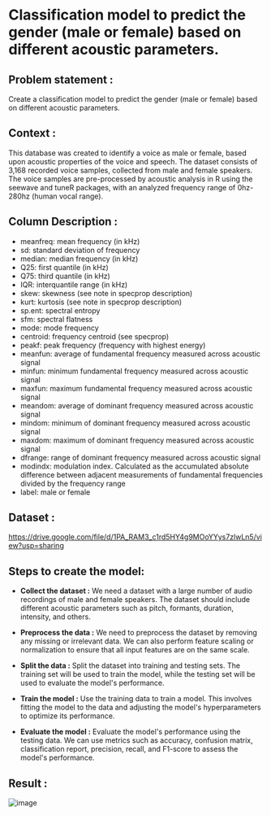 # Classification model to predict the gender (male or female) based on different acoustic parameters.

## Problem statement : 
Create a classification model to predict the gender (male or female) based on different acoustic parameters.

## Context : 
This database was created to identify a voice as male or female, based upon acoustic properties of the voice and speech. The dataset consists of 3,168 recorded 
voice samples, collected from male and female speakers. The voice samples are pre-processed by acoustic analysis in R using the seewave and tuneR packages, with an 
analyzed frequency range of 0hz-280hz (human vocal range).

## Column Description :
* meanfreq: mean frequency (in kHz)
* sd: standard deviation of frequency
* median: median frequency (in kHz)
* Q25: first quantile (in kHz)
* Q75: third quantile (in kHz)
* IQR: interquantile range (in kHz)
* skew: skewness (see note in specprop description)
* kurt: kurtosis (see note in specprop description)
* sp.ent: spectral entropy
* sfm: spectral flatness
* mode: mode frequency
* centroid: frequency centroid (see specprop)
* peakf: peak frequency (frequency with highest energy)
* meanfun: average of fundamental frequency measured across acoustic signal
* minfun: minimum fundamental frequency measured across acoustic signal
* maxfun: maximum fundamental frequency measured across acoustic signal
* meandom: average of dominant frequency measured across acoustic signal
* mindom: minimum of dominant frequency measured across acoustic signal
* maxdom: maximum of dominant frequency measured across acoustic signal
* dfrange: range of dominant frequency measured across acoustic signal
* modindx: modulation index. Calculated as the accumulated absolute difference between adjacent measurements of fundamental frequencies divided by the frequency range
* label: male or female

## Dataset :
https://drive.google.com/file/d/1PA_RAM3_c1rd5HY4g9MOoYYys7zlwLn5/view?usp=sharing

## Steps to create the model:

* **Collect the dataset :** We need a dataset with a large number of audio recordings of male and female speakers. The dataset should include different acoustic parameters such as pitch, formants, duration, intensity, and others.

* **Preprocess the data :** We need to preprocess the dataset by removing any missing or irrelevant data. We can also perform feature scaling or normalization to ensure that all input features are on the same scale.

* **Split the data :** Split the dataset into training and testing sets. The training set will be used to train the model, while the testing set will be used to evaluate the model's performance.

* **Train the model :** Use the training data to train a model. This involves fitting the model to the data and adjusting the model's hyperparameters to optimize its performance.

* **Evaluate the model :** Evaluate the model's performance using the testing data. We can use metrics such as accuracy, confusion matrix, classification report, precision, recall, and F1-score to assess the model's performance.

## Result :

![image](https://user-images.githubusercontent.com/94287823/224467878-29eb6101-17ea-4434-b621-71313cd4b0f5.png)
